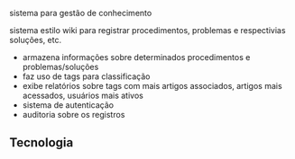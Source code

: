 sistema para gestão de conhecimento

sistema estilo wiki para registrar procedimentos, problemas e respectivias soluções, etc.

- armazena informações sobre determinados procedimentos e problemas/soluções
- faz uso de tags para classificação
- exibe relatórios sobre tags com mais artigos associados, artigos mais acessados, usuários mais ativos
- sistema de autenticação
- auditoria sobre os registros

## Tecnologia
